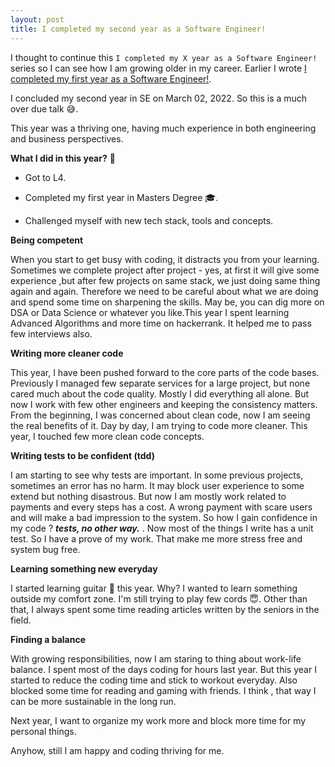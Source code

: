 ```yaml
---
layout: post
title: I completed my second year as a Software Engineer!
---
```


I thought to continue this `I completed my X year as a Software Engineer!` series so I can see
how I am growing older in my career. Earlier I wrote [I completed my first year as a Software Engineer!](2021-04-12-1st-year-as-se.md).

I concluded my second year in SE on March 02, 2022. So this is a much over due talk 😅.

This year was a thriving one, having much experience in both engineering and business perspectives.

**What I did in this year?** 🥳

- Got to L4.
  
- Completed my first year in Masters Degree 🎓.
  
- Challenged myself with new tech stack, tools and concepts.

**Being competent**

When you start to get busy with coding, it distracts you from your learning. Sometimes we complete
project after project - yes, at first it will give some experience ,but after few projects on same
stack, we just doing same thing again and again. Therefore we need to be careful about what we are
doing and spend some time on sharpening the skills. May be, you can dig more on DSA or Data Science
or whatever you like.This year I spent learning Advanced Algorithms and more time on hackerrank. It
helped me to pass few interviews also.

**Writing more cleaner code**

This year, I have been pushed forward to the core parts of the code bases. Previously I managed few
separate services for a large project, but none cared much about the code quality. Mostly I did everything all alone. But now I work with few other engineers and keeping the consistency matters. From the beginning,
I was concerned about clean code, now I am seeing the real benefits of it. Day by day, I am trying to
code more cleaner. This year, I touched few more clean code concepts.

**Writing tests to be confident (tdd)**

I am starting to see why tests are important. In some previous projects, sometimes an error has no harm.
It may block user experience to some extend but nothing disastrous. But now I am mostly work related to
payments and every steps has a cost. A wrong payment with scare users and will make a bad impression to the system. So how I gain confidence in my code ? ***tests, no other way.*** . Now most of the things I write has a unit test. So I have a prove of my work. That make me more stress free and system bug free.

**Learning something new everyday**

I started learning guitar 🎸 this year. Why? I wanted to learn something outside my comfort zone. I'm still trying to play few cords 😇. Other than that, I always spent some time reading articles written by the seniors in the field.

**Finding a balance**

With growing responsibilities, now I am staring to thing about work-life balance. I spent most of the days coding for hours last year. But this year I started to reduce the coding time and stick to workout everyday. Also blocked some time for reading and gaming with friends. I think , that way I can be more sustainable in the long run.

Next year, I want to organize my work more and block more time for my personal things.

Anyhow, still I am happy and coding thriving for me.

